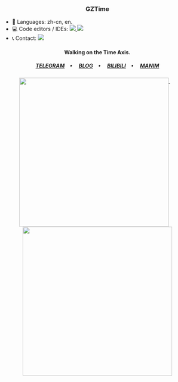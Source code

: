 <h3 align="center"> GZTime </h3>

<p align="left">
<ul>
    <li>💬 Languages: zh-cn, en.</li>
    <li>💻 Code editors / IDEs:
        <a href="https://code.visualstudio.com/">
            <img
                src="https://img.shields.io/badge/-Visual%20Studio%20Code-007ACC?logo=Visual-Studio-Code&logoColor=white" />
        </a>
        <a href="https://visualstudio.microsoft.com/vs/">
            <img
                src="https://img.shields.io/badge/-Visual%20Studio-5C2D91?logo=Visual-Studio&logoColor=white" />
        </a>
    </li>
    <li>📞 Contact:
        <a href="https://t.me/GZ_Time">
            <img src="https://img.shields.io/badge/-GZTime-2CA5E0?logo=telegram&logoColor=white" />
        </a>
    </li>
</ul>

<h4 align="center">Walking on the Time Axis.</h4>

<h5 align="center">
  <a href="https://t.me/GZ_Time">TELEGRAM</a>&emsp;•&emsp;
  <a href="https://blog.gztime.cc/">BLOG</a>&emsp;•&emsp;
  <a href="https://space.bilibili.com/14793124">BILIBILI</a>&emsp;•&emsp;
  <a href="https://github.com/manim-kindergarten">MANIM</a>
</h5>

<!-- <table style="width:100%">
  <tr>
    <th><a href="https://github.com/GZTimeWalker">
      <img src="https://github-readme-stats.vercel.app/api/top-langs/?username=GZTimeWalker&count_private=true&theme=gruvbox&show_icons=true&show_icons=true&layout=compact&langs_count=10" />
    </a></th>
    <th><a href="https://github.com/GZTimeWalker">
      <img src="https://github-readme-stats.vercel.app/api?username=GZTimeWalker&show_icons=true&count_private=true&line_height=27&theme=gruvbox&show_icons=true" />
    </a></th>
  </tr>
</table> -->

<!-- <p align="center">
  <a href="#">
    <img width="400" align="top" src="https://github.com/GZTimeWalker/GZTimeWalker/blob/master/metrics.top.svg" />
  </a>
</p> -->

<p align="center">
  <a href="#">
    <img width="400" align="top" src="https://gist.github.com/GZTimeWalker/7b91e5c1e018c9e35d38669d2fbd6e97?short_path=dc1ced5" />
  </a>
  &emsp;
  <a href="#">
    <img width="400" align="top" src="https://gist.github.com/GZTimeWalker/b688af797a7cf82ab466dacd7bc10d0d?short_path=0f9eb25" />
  </a>
</p>